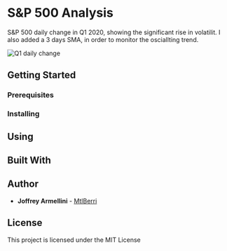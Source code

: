 # S&P 500 Analysis

S&P 500 daily change in Q1 2020, showing the significant rise in volatilit.
I also added a 3 days SMA, in order to monitor the osciallting trend.

![Q1 daily change](https://mtlberriawsbucket.s3.us-east-2.amazonaws.com/SP500-analysis/SP500+daily+change+Q1+2020.png)

## Getting Started


### Prerequisites


### Installing


## Using



## Built With


## Author

* **Joffrey Armellini** - [MtlBerri](https://github.com/mtlberri)

## License

This project is licensed under the MIT License
